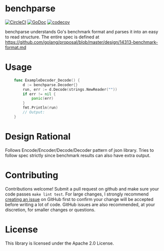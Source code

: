 # benchparse
[![CircleCI](https://circleci.com/gh/cep21/benchparse.svg)](https://circleci.com/gh/cep21/benchparse)
[![GoDoc](https://godoc.org/github.com/cep21/benchparse?status.svg)](https://godoc.org/github.com/cep21/benchparse)
[![codecov](https://codecov.io/gh/cep21/benchparse/branch/master/graph/badge.svg)](https://codecov.io/gh/cep21/benchparse)

benchparse understands Go's benchmark format and parses it into an easy to read structure.  The entire spec
is defined at https://github.com/golang/proposal/blob/master/design/14313-benchmark-format.md

# Usage

```go
    func ExampleDecoder_Decode() {
        d := benchparse.Decoder{}
        run, err := d.Decode(strings.NewReader(""))
        if err != nil {
            panic(err)
        }
        fmt.Println(run)
        // Output:
    }
```

# Design Rational

Follows Encode/Encoder/Decode/Decoder pattern of json library.  Tries to follow spec strictly since benchmark results
can also have extra output.

# Contributing

Contributions welcome!  Submit a pull request on github and make sure your code passes `make lint test`.  For
large changes, I strongly recommend [creating an issue](https://github.com/cep21/benchparse/issues) on GitHub first to
confirm your change will be accepted before writing a lot of code.  GitHub issues are also recommended, at your discretion,
for smaller changes or questions.

# License

This library is licensed under the Apache 2.0 License.
